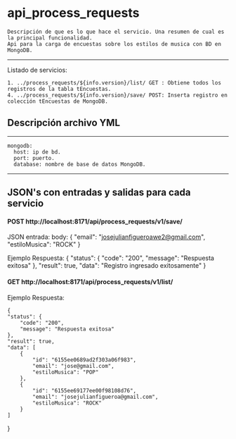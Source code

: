 __api_process_requests__
====================

	Descripción de que es lo que hace el servicio. Una resumen de cual es la principal funcionalidad.
	Api para la carga de encuestas sobre los estilos de musica con BD en MongoDB.
- - -
	
Listado de servicios:

	1. ../process_requests/${info.version}/list/ GET : Obtiene todos los registros de la tabla tEncuestas.
	4. ../process_requests/${info.version}/save/ POST: Inserta registro en colección tEncuestas de MongoDB.


## Descripción archivo YML

- -  -
    mongodb: 
      host: ip de bd.
      port: puerto.
      database: nombre de base de datos MongoDB.
- -   -
## JSON's con entradas y salidas para cada servicio


#### POST http://localhost:8171/api/process_requests/v1/save/


JSON entrada: body:
    {
    "email": "josejulianfigueroawe2@gmail.com",
    "estiloMusica": "ROCK"
      }

Ejemplo Respuesta: 
        {
    "status": {
    "code": "200",
    "message": "Respuesta exitosa"
        },
    "result": true,
    "data": "Registro ingresado exitosamente"
        }
		


#### GET http://localhost:8171/api/process_requests/v1/list/
	
Ejemplo Respuesta:
	
	{
    "status": {
        "code": "200",
        "message": "Respuesta exitosa"
    },
    "result": true,
    "data": [
        {
            "id": "6155ee0689ad2f303a06f983",
            "email": "jose@gmail.com",
            "estiloMusica": "POP"
        },
        {
            "id": "6155ee69177ee00f98108d76",
            "email": "josejulianfigueroa@gmail.com",
            "estiloMusica": "ROCK"
        }
    ]
}
